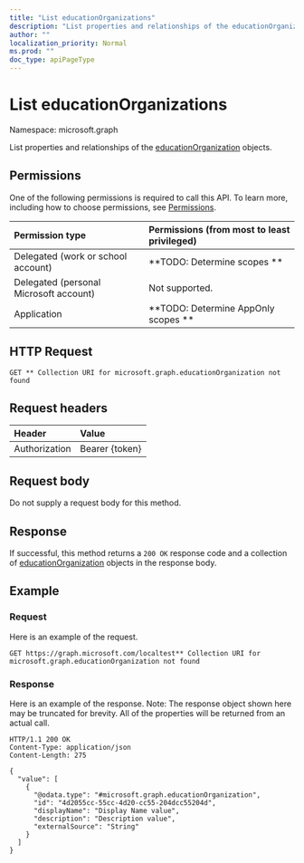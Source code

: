 ```yaml
---
title: "List educationOrganizations"
description: "List properties and relationships of the educationOrganization objects."
author: ""
localization_priority: Normal
ms.prod: ""
doc_type: apiPageType
---
```


# List educationOrganizations

Namespace: microsoft.graph

List properties and relationships of the [educationOrganization](../resources/educationorganization.md) objects.

## Permissions
One of the following permissions is required to call this API. To learn more, including how to choose permissions, see [Permissions](/concepts/permissions-reference.md).

|Permission type|Permissions (from most to least privileged)|
|:---|:---|
|Delegated (work or school account)|**TODO: Determine scopes **|
|Delegated (personal Microsoft account)|Not supported.|
|Application|**TODO: Determine AppOnly scopes **|

## HTTP Request
<!-- {
  "blockType": "ignored"
}
-->
``` http
GET ** Collection URI for microsoft.graph.educationOrganization not found
```

## Request headers
|Header|Value|
|:---|:---|
|Authorization|Bearer {token}|

## Request body
Do not supply a request body for this method.

## Response
If successful, this method returns a `200 OK` response code and a collection of [educationOrganization](../resources/educationorganization.md) objects in the response body.

## Example

### Request
Here is an example of the request.
<!-- {
  "blockType": "request",
  "name": "get_educationorganization"
}
-->
``` http
GET https://graph.microsoft.com/localtest** Collection URI for microsoft.graph.educationOrganization not found
```

### Response
Here is an example of the response. Note: The response object shown here may be truncated for brevity. All of the properties will be returned from an actual call.
<!-- {
  "blockType": "response",
  "truncated": true,
  "@odata.type": "collection(microsoft.graph.educationorganization)"
}
-->
``` http
HTTP/1.1 200 OK
Content-Type: application/json
Content-Length: 275

{
  "value": [
    {
      "@odata.type": "#microsoft.graph.educationOrganization",
      "id": "4d2055cc-55cc-4d20-cc55-204dcc55204d",
      "displayName": "Display Name value",
      "description": "Description value",
      "externalSource": "String"
    }
  ]
}
```

